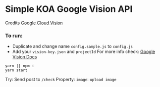 # Simple KOA Google Vision API

Credits [Google Cloud Vision](https://github.com/GoogleCloudPlatform/cloud-vision)

### To run:
- Duplicate and change name ```config.sample.js``` to `config.js`
- Add your `vision-key.json` and `projectId`
For more info check: [Google Vision Docs](https://cloud.google.com/vision/docs/libraries#using_the_client_library)
```
yarn || npm i
yarn start
```
Try:
Send post to `/check` 
Property: `image`: `upload image`

